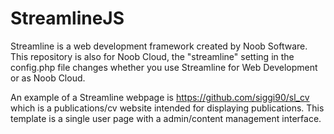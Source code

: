# StreamlineJS

Streamline is a web development framework created by Noob Software. This repository is also for Noob Cloud, the "streamline" setting in the config.php file changes whether you use Streamline for Web Development or as Noob Cloud.

An example of a Streamline webpage is https://github.com/siggi90/sl_cv which is a publications/cv website intended for displaying publications. This template is a single user page with a admin/content management interface.